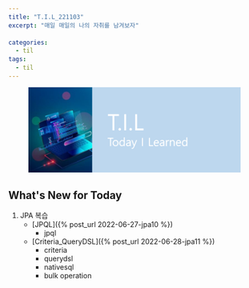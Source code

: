 ```yaml
---
title: "T.I.L_221103"
excerpt: "매일 매일의 나의 자취를 남겨보자"

categories:
  - til
tags:
  - til
---
```

<figure>
    <img src="/assets/images/til_image.png">
</figure>

## What's New for Today   

1. JPA 복습
    - [JPQL]({% post_url 2022-06-27-jpa10 %})
        - jpql
    - [Criteria_QueryDSL]({% post_url 2022-06-28-jpa11 %})
        - criteria
        - querydsl
        - nativesql
        - bulk operation
